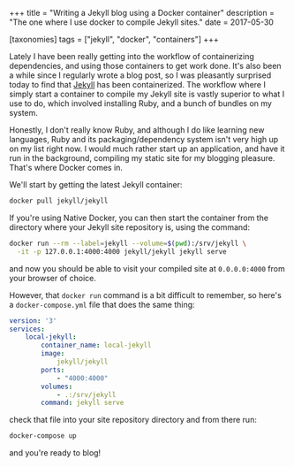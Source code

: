 +++
title = "Writing a Jekyll blog using a Docker container"
description = "The one where I use docker to compile Jekyll sites."
date = 2017-05-30

[taxonomies]
tags = ["jekyll", "docker", "containers"]
+++

Lately I have been really getting into the workflow of containerizing
dependencies, and using those containers to get work done. It's also been a
while since I regularly wrote a blog post, so I was pleasantly surprised today
to find that [Jekyll](https://hub.docker.com/r/jekyll/jekyll/) has been
containerized. The workflow where I simply start a container to compile my
Jekyll site is vastly superior to what I use to do, which involved installing
Ruby, and a bunch of bundles on my system.

Honestly, I don't really know Ruby, and although I do like learning new
languages, Ruby and its packaging/dependency system isn't very high up on my
list right now. I would much rather start up an application, and have it run in
the background, compiling my static site for my blogging pleasure. That's where
Docker comes in.

We'll start by getting the latest Jekyll container:

```sh
docker pull jekyll/jekyll
```

If you're using Native Docker, you can then start the container from the
directory where your Jekyll site repository is, using the command: 

```sh
docker run --rm --label=jekyll --volume=$(pwd):/srv/jekyll \
  -it -p 127.0.0.1:4000:4000 jekyll/jekyll jekyll serve
```

and now you should be able to visit your compiled site at `0.0.0.0:4000` from
your browser of choice.

However, that `docker run` command is a bit difficult to remember, so here's a
`docker-compose.yml` file that does the same thing:

```yaml
version: '3'
services:
    local-jekyll:
        container_name: local-jekyll
        image:
            jekyll/jekyll
        ports:
            - "4000:4000"
        volumes:
            - .:/srv/jekyll
        command: jekyll serve
```

check that file into your site repository directory and from there run:

```sh
docker-compose up
```

and you're ready to blog!
